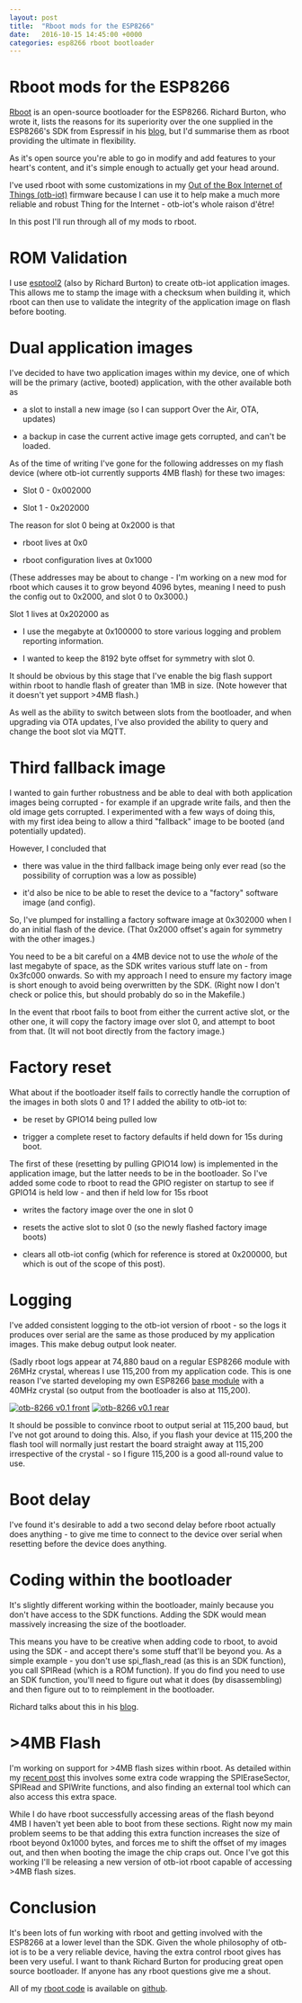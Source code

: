 ```yaml
---
layout: post
title:  "Rboot mods for the ESP8266"
date:   2016-10-15 14:45:00 +0000
categories: esp8266 rboot bootloader
---
```


# Rboot mods for the ESP8266

[Rboot](https://github.com/raburton/rboot) is an open-source bootloader for the ESP8266.  Richard Burton, who wrote it, lists the reasons for its superiority over the one supplied in the ESP8266's SDK from Espressif in his [blog](http://richard.burtons.org/2015/05/18/rboot-a-new-boot-loader-for-esp8266/), but I'd summarise them as rboot providing the ultimate in flexibility.

As it's open source you're able to go in modify and add features to your heart's content, and it's simple enough to actually get your head around.  

I've used rboot with some customizations in my [Out of the Box Internet of Things (otb-iot)](/otb-iot/) firmware because I can use it to help make a much more reliable and robust Thing for the Internet - otb-iot's whole raison d'être!

In this post I'll run through all of my mods to rboot.

# ROM Validation

I use [esptool2](https://github.com/raburton/esptool2) (also by Richard Burton) to create otb-iot application images.  This allows me to stamp the image with a checksum when building it, which rboot can then use to validate the integrity of the application image on flash before booting. 

# Dual application images

I've decided to have two application images within my device, one of which will be the primary (active, booted) application, with the other available both as

* a slot to install a new image (so I can support Over the Air, OTA, updates)

* a backup in case the current active image gets corrupted, and can't be loaded.

As of the time of writing I've gone for the following addresses on my flash device (where otb-iot currently supports 4MB flash) for these two images:

* Slot 0 - 0x002000 

* Slot 1 - 0x202000

The reason for slot 0 being at 0x2000 is that

* rboot lives at 0x0

* rboot configuration lives at 0x1000

(These addresses may be about to change - I'm working on a new mod for rboot which causes it to grow beyond 4096 bytes, meaning I need to push the config out to 0x2000, and slot 0 to 0x3000.)

Slot 1 lives at 0x202000 as

* I use the megabyte at 0x100000 to store various logging and problem reporting information.

* I wanted to keep the 8192 byte offset for symmetry with slot 0.

It should be obvious by this stage that I've enable the big flash support within rboot to handle flash of greater than 1MB in size.  (Note however that it doesn't yet support >4MB flash.)

As well as the ability to switch between slots from the bootloader, and when upgrading via  OTA updates, I've also provided the ability to query and change the boot slot via MQTT.

# Third fallback image

I wanted to gain further robustness and be able to deal with both application images being corrupted - for example if an upgrade write fails, and then the old image gets corrupted.  I experimented with a few ways of doing this, with my first idea being to allow a third "fallback" image to be booted (and potentially updated).

However, I concluded that 

* there was value in the third fallback image being only ever read (so the possibility of corruption was a low as possible)

* it'd also be nice to be able to reset the device to a "factory" software image (and config).

So, I've plumped for installing a factory software image at 0x302000 when I do an initial flash of the device.  (That 0x2000 offset's again for symmetry with the other images.)

You need to be a bit careful on a 4MB device not to use the _whole_ of the last megabyte of space, as the SDK writes various stuff late on - from 0x3fc000 onwards.  So with my approach I need to ensure my factory image is short enough to avoid being overwritten by the SDK.  (Right now I don't check or police this, but should probably do so in the Makefile.)

In the event that rboot fails to boot from either the current active slot, or the other one, it will copy the factory image over slot 0, and attempt to boot from that.  (It will not boot directly from the factory image.)

# Factory reset

What about if the bootloader itself fails to correctly handle the corruption of the images in both slots 0 and 1?  I added the ability to otb-iot to:

* be reset by GPIO14 being pulled low

* trigger a complete reset to factory defaults if held down for 15s during boot.

The first of these (resetting by pulling GPIO14 low) is implemented in the application image, but the latter needs to be in the bootloader.  So I've added some code to rboot to read the GPIO register on startup to see if GPIO14 is held low - and then if held low for 15s rboot

* writes the factory image over the one in slot 0

* resets the active slot to slot 0 (so the newly flashed factory image boots)

* clears all otb-iot config (which for reference is stored at 0x200000, but which is out of the scope of this post).

# Logging

I've added consistent logging to the otb-iot version of rboot - so the logs it produces over serial are the same as those produced by my application images.  This make debug output look neater.

(Sadly rboot logs appear at 74,880 baud on a regular ESP8266 module with 26MHz crystal, whereas I use 115,200 from my application code.  This is one reason I've started  developing my own ESP8266 [base module](/esp8266/2016/09/26/first-esp8266-module-design.html) with a 40MHz crystal (so output from the bootloader is also at 115,200).

<a href="https://oshpark.com/shared_projects/CB9dajcz"><img src="https://644db4de3505c40a0444-327723bce298e3ff5813fb42baeefbaa.ssl.cf1.rackcdn.com/dc7d989279a2e85cf2f7ce55a369ef9a.png" alt="otb-8266 v0.1 front"/></a>
<a href="https://oshpark.com/shared_projects/CB9dajcz"><img src="https://644db4de3505c40a0444-327723bce298e3ff5813fb42baeefbaa.ssl.cf1.rackcdn.com/bed313a1c614e799ecbeda190787617c.png" alt="otb-8266 v0.1 rear"/></a>

It should be possible to convince rboot to output serial at 115,200 baud, but I've not got around to doing this.  Also, if you flash your device at 115,200 the flash tool will normally just restart the board straight away at 115,200 irrespective of the crystal - so I figure 115,200 is a good all-round value to use.

# Boot delay

I've found it's desirable to add a two second delay before rboot actually does anything - to give me time to connect to the device over serial when resetting before the device does anything.

# Coding within the bootloader

It's slightly different working within the bootloader, mainly because you don't have access to the SDK functions.  Adding the SDK would mean massively increasing the size of the bootloader.

This means you have to be creative when adding code to rboot, to avoid using the SDK - and accept there's some stuff that'll be beyond you.  As a simple example - you don't use spi_flash_read (as this is an SDK function), you call SPIRead (which is a ROM function).  If you do find you need to use an SDK function, you'll need to figure out what it does (by disassembling) and then figure out to to reimplement in the bootloader.

Richard talks about this in his [blog](http://richard.burtons.org/2015/09/22/c-version-of-system_get_rst_info/).

# >4MB Flash

I'm working on support for >4MB flash sizes within rboot.  As detailed within my [recent post](/esp8266/16mb/flash/eeprom/2016/10/14/esp8266-16mbyte-flash_handling.html) this involves some extra code wrapping the SPIEraseSector, SPIRead and SPIWrite functions, and also finding an external tool which can also access this extra space.

While I do have rboot successfully accessing areas of the flash beyond 4MB I haven't yet been able to boot from these sections.  Right now my main problem seems to be that adding this extra function increases the size of rboot beyond 0x1000 bytes, and forces me to shift the offset of my images out, and then when booting the image the chip craps out.  Once I've got this working I'll be releasing a new version of otb-iot rboot capable of accessing >4MB flash sizes.

# Conclusion

It's been lots of fun working with rboot and getting involved with the ESP8266 at a lower level than the SDK.  Given the whole philosophy of otb-iot is to be a very reliable device, having the extra control rboot gives has been very useful.  I want to thank Richard Burton for producing great open source bootloader.  If anyone has any rboot questions give me a shout.

All of my [rboot code](https://github.com/piersfinlayson/otb-iot/tree/master/lib/rboot) is available on [github](https://github.com/piersfinlayson/otb-iot).
